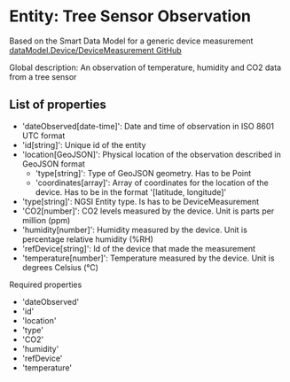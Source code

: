 # Entity: Tree Sensor Observation

Based on the Smart Data Model for a generic device measurement
[dataModel.Device/DeviceMeasurement GitHub](https://github.com/smart-data-models/dataModel.Device/tree/master/DeviceMeasurement)

Global description: An observation of temperature, humidity and CO2 data from a tree sensor

## List of properties

- 'dateObserved[date-time]': Date and time of observation in ISO 8601 UTC format
- 'id[string]': Unique id of the entity
- 'location[GeoJSON]': Physical location of the observation described in GeoJSON format
    - 'type[string]': Type of GeoJSON geometry. Has to be Point
    - 'coordinates[array]': Array of coordinates for the location of the device. Has to be in the format '[latitude, longitude]'
- 'type[string]': NGSI Entity type. Is has to be DeviceMeasurement
- 'CO2[number]': CO2 levels measured by the device. Unit is parts per million (ppm)
- 'humidity[number]': Humidity measured by the device. Unit is percentage relative humidity (%RH)
- 'refDevice[string]': Id of the device that made the measurement
- 'temperature[number]': Temperature measured by the device. Unit is degrees Celsius (°C)

Required properties

- 'dateObserved'
- 'id'
- 'location'
- 'type'
- 'CO2'
- 'humidity'
- 'refDevice'
- 'temperature'
